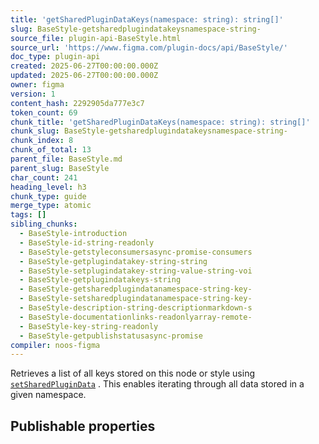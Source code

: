 ```yaml
---
title: 'getSharedPluginDataKeys(namespace: string): string[]'
slug: BaseStyle-getsharedplugindatakeysnamespace-string-
source_file: plugin-api-BaseStyle.html
source_url: 'https://www.figma.com/plugin-docs/api/BaseStyle/'
doc_type: plugin-api
created: 2025-06-27T00:00:00.000Z
updated: 2025-06-27T00:00:00.000Z
owner: figma
version: 1
content_hash: 2292905da777e3c7
token_count: 69
chunk_title: 'getSharedPluginDataKeys(namespace: string): string[]'
chunk_slug: BaseStyle-getsharedplugindatakeysnamespace-string-
chunk_index: 8
chunk_of_total: 13
parent_file: BaseStyle.md
parent_slug: BaseStyle
char_count: 241
heading_level: h3
chunk_type: guide
merge_type: atomic
tags: []
sibling_chunks:
  - BaseStyle-introduction
  - BaseStyle-id-string-readonly
  - BaseStyle-getstyleconsumersasync-promise-consumers
  - BaseStyle-getplugindatakey-string-string
  - BaseStyle-setplugindatakey-string-value-string-voi
  - BaseStyle-getplugindatakeys-string
  - BaseStyle-getsharedplugindatanamespace-string-key-
  - BaseStyle-setsharedplugindatanamespace-string-key-
  - BaseStyle-description-string-descriptionmarkdown-s
  - BaseStyle-documentationlinks-readonlyarray-remote-
  - BaseStyle-key-string-readonly
  - BaseStyle-getpublishstatusasync-promise
compiler: noos-figma
---
```


Retrieves a list of all keys stored on this node or style using [`setSharedPluginData`](/plugin-docs/api/properties/nodes-setsharedplugindata/)
. This enables iterating through all data stored in a given namespace.

## Publishable properties
